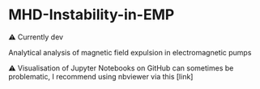 # MHD-Instability-in-EMP

:warning: Currently dev

Analytical analysis of magnetic field expulsion in electromagnetic pumps

:warning: Visualisation of Jupyter Notebooks on GitHub can sometimes be problematic, I recommend using nbviewer via this [link]
